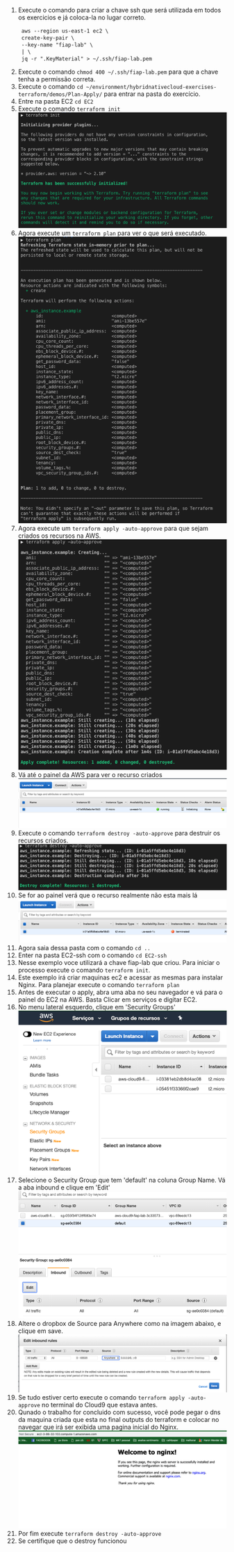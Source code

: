 1. Execute o comando para criar a chave ssh que será utilizada em todos os exercicios e já coloca-la no lugar correto.
   ```
    aws --region us-east-1 ec2 \
    create-key-pair \
    --key-name "fiap-lab" \
    | \
    jq -r ".KeyMaterial" > ~/.ssh/fiap-lab.pem   
   ```
2. Execute o comando `chmod 400 ~/.ssh/fiap-lab.pem` para que a chave tenha a permissão correta.
3. Execute o comando `cd ~/environment/hybridnativecloud-exercises-terraform/demos/Plan-Apply/` para entrar na pasta do exercício.
4. Entre na pasta EC2 `cd EC2`
5. Execute o comando `terraform init`
   ![init](images/terraforminit.png)
6. Agora execute um `terraform plan` para ver o que será executado.
   ![plan](images/plan.png)
7. Agora execute um `terraform apply -auto-approve` para que sejam criados os recursos na AWS.
    ![apply](images/apply.png)
8. Vá até o painel da AWS para ver o recurso criados
    ![awspainelec2](images/painelec21.png)
9. Execute o comando `terraform destroy -auto-approve` para destruir os recursos criados.
   ![destroy](images/Destroy.png)
10. Se for ao painel verá que o recurso realmente não esta mais lá
   ![ec22](images/painelec22.png)
11. Agora saia dessa pasta com o comando `cd ..`
12. Enter na pasta EC2-ssh com o comando `cd EC2-ssh`
13. Nesse exemplo voce utilizará a chave fiap-lab que criou. Para iniciar o processo execute o comando `terraform init`.
14. Este exemplo irá criar maquinas ec2 e acessar as mesmas para instalar Nginx. Para planejar execute o comando `terraform plan`
15. Antes de executar o apply, abra uma aba no seu navegador e vá para o painel do EC2 na AWS. Basta Clicar em serviços e digitar EC2.
16. No menu lateral esquerdo, clique em 'Security Groups' 
    ![](images/painelec2.png)
17. Selecione o Security Group que tem 'default' na coluna Group Name. Vá a aba inbound e clique em 'Edit'
    ![](images/sgpainel.png)
18. Altere o dropbox de Source para Anywhere como na imagem abaixo, e clique em save.
    ![](images/anywhere.png)
19. Se tudo estiver certo execute o comando `terraform apply -auto-approve` no terminal do Cloud9 que estava antes.
20. Qunado o trabalho for concluido com sucesso, você pode pegar o dns da maquina criada que esta no final outputs do terraform e colocar no navegar que irá ser exibida uma pagina inicial do Nginx.
    ![nginx](images/nginxworks.png)
21. Por fim execute `terraform destroy -auto-approve`
22. Se certifique que o destroy funcionou



